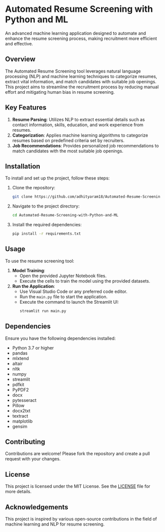 

# Automated Resume Screening with Python and ML

An advanced machine learning application designed to automate and enhance the resume screening process, making recruitment more efficient and effective.

## Overview

The Automated Resume Screening tool leverages natural language processing (NLP) and machine learning techniques to categorize resumes, extract vital information, and match candidates with suitable job openings. This project aims to streamline the recruitment process by reducing manual effort and mitigating human bias in resume screening.

## Key Features

1. **Resume Parsing**: Utilizes NLP to extract essential details such as contact information, skills, education, and work experience from resumes.
2. **Categorization**: Applies machine learning algorithms to categorize resumes based on predefined criteria set by recruiters.
3. **Job Recommendations**: Provides personalized job recommendations to match candidates with the most suitable job openings.

## Installation

To install and set up the project, follow these steps:

1. Clone the repository:
    ```bash
    git clone https://github.com/adhityaram18/Automated-Resume-Screening-with-Python-and-ML.git
    ```
2. Navigate to the project directory:
    ```bash
    cd Automated-Resume-Screening-with-Python-and-ML
    ```
3. Install the required dependencies:
    ```bash
    pip install -r requirements.txt
    ```

## Usage

To use the resume screening tool:

1. **Model Training**:
    - Open the provided Jupyter Notebook files.
    - Execute the cells to train the model using the provided datasets.
2. **Run the Application**:
    - Use Visual Studio Code or any preferred code editor.
    - Run the `main.py` file to start the application.
    - Execute the command to launch the Streamlit UI:
      ```bash
      streamlit run main.py
      ```

## Dependencies

Ensure you have the following dependencies installed:

- Python 3.7 or higher
- pandas
- mlxtend
- altair
- nltk
- numpy
- streamlit
- pdfkit
- PyPDF2
- docx
- pytesseract
- Pillow
- docx2txt
- textract
- matplotlib
- gensim

## Contributing

Contributions are welcome! Please fork the repository and create a pull request with your changes.

## License

This project is licensed under the MIT License. See the [LICENSE](LICENSE) file for more details.

## Acknowledgements

This project is inspired by various open-source contributions in the field of machine learning and NLP for resume screening.
